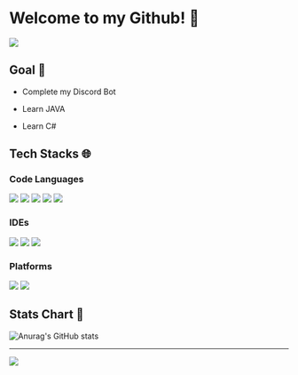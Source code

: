 # Welcome to my Github! 📁

<img src="https://capsule-render.vercel.app/api?type=waving&color=random&height=150&section=header&text=yotyot%20GitHub&fontSize=85&animation=fadeIn" />


## Goal 🎯
- Complete my Discord Bot

- Learn JAVA

- Learn C#

## Tech Stacks 🌐

### Code Languages
<img src="https://img.shields.io/badge/Node.js-339933?style=flat-square&logo=Node.js&logoColor=white"/>   <img src="https://img.shields.io/badge/HTML5-E34F26?style=flat-square&logo=HTML5&logoColor=white"/>   <img src="https://img.shields.io/badge/C-A8B9CC?style=flat-square&logo=C&logoColor=white"/>   <img src="https://img.shields.io/badge/C++-00599C?style=flat-square&logo=C++&logoColor=white"/>   <img src="https://img.shields.io/badge/Python-3776AB?style=flat-square&logo=Python&logoColor=white"/>

### IDEs
<img src="https://img.shields.io/badge/Visual Studio Code-007ACC?style=flat-square&logo=Visual Studio Code&logoColor=white"/>   <img src="https://img.shields.io/badge/Visual Studio-5C2D91?style=flat-square&logo=Visual Studio&logoColor=white"/>   <img src="https://img.shields.io/badge/IntelliJ IDEA-000000?style=flat-square&logo=IntelliJ IDEA&logoColor=white"/>

### Platforms 
<img src="https://img.shields.io/badge/Discord-5865F2?style=flat-square&logo=Discord&logoColor=white"/>   <img src="https://img.shields.io/badge/KakaoTalk-FFCD00?style=flat-square&logo=KakaoTalk&logoColor=black"/>




## Stats Chart 📝

![Anurag's GitHub stats](https://github-readme-stats.vercel.app/api?username=yot-yot&show_icons=true&theme=radical)

------

<img src="https://capsule-render.vercel.app/api?type=transparent&color=random&height=10&section=footer&text=yotyot%20GitHub&fontSize=1&animation=fadeIn&rotate=180" />
